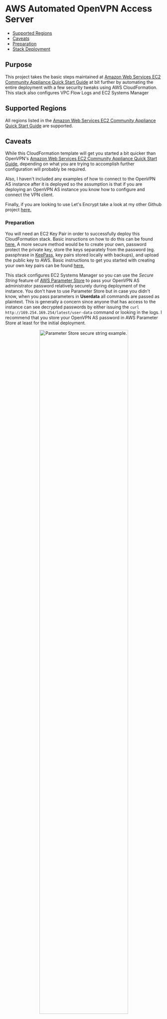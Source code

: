 # AWS Automated OpenVPN Access Server

- [Supported Regions](#supported-regions)
- [Caveats](#caveats)
- [Preparation](#preparation)
- [Stack Deployment](#stack-deployment)

## Purpose

This project takes the basic steps maintained at [Amazon Web Services EC2 Community Appliance Quick Start Guide](https://docs.openvpn.net/how-to-tutorialsguides/virtual-platforms/amazon-ec2-appliance-ami-quick-start-guide/) at bit further by automating the entire deployment with a few security tweaks using AWS CloudFormation. This stack also configures VPC Flow Logs and EC2 Systems Manager

## Supported Regions

All regions listed in the [Amazon Web Services EC2 Community Appliance Quick Start Guide](https://docs.openvpn.net/how-to-tutorialsguides/virtual-platforms/amazon-ec2-appliance-ami-quick-start-guide/) are supported.

## Caveats

While this CloudFormation template will get you started a bit quicker than OpenVPN's [Amazon Web Services EC2 Community Appliance Quick Start Guide](https://docs.openvpn.net/how-to-tutorialsguides/virtual-platforms/amazon-ec2-appliance-ami-quick-start-guide/), depending on what you are trying to accomplish further configuration will probably be required.

Also, I haven't included any examples of how to connect to the OpenVPN AS instance after it is deployed so the assumption is that if you are deploying an OpenVPN AS instance you know how to configure and connect the VPN client.

Finally, if you are looking to use Let's Encrypt take a look at my other Github project [here.](https://github.com/virtualjj/automated-openvpnas-cloudflare-letsencrypt)

### Preparation

You will need an EC2 Key Pair in order to successfully deploy this CloudFormation stack. Basic insructions on how to do this can be found [here.](http://docs.aws.amazon.com/AWSEC2/latest/UserGuide/ec2-key-pairs.html#having-ec2-create-your-key-pair) A more secure method would be to create your own, password protect the private key, store the keys separately from the password (eg. passphrase in [KeePass](http://keepass.info/), key pairs stored locally with backups), and upload the public key to AWS. Basic instructions to get you started with creating your own key pairs can be found [here.](http://docs.aws.amazon.com/AWSEC2/latest/UserGuide/ec2-key-pairs.html#having-ec2-create-your-key-pair)

This stack configures EC2 Systems Manager so you can use the *Secure String* feature of [AWS Parameter Store](http://docs.aws.amazon.com/systems-manager/latest/userguide/systems-manager-paramstore.html) to pass your OpenVPN AS administrator password relatively securely during deployment of the instance. You don't have to use Parameter Store but in case you didn't know, when you pass parameters in **Userdata** all commands are passed as plaintext. This is generally a concern since anyone that has access to the instance can see decrypted passwords by either issuing the `curl http://169.254.169.254/latest/user-data` command or looking in the logs. I recommend that you store your OpenVPN AS password in AWS Parameter Store at least for the initial deployment.

<p align="center">
<img src="https://github.com/virtualjj/automated-openvpnas/blob/master/images/readme/prepstep-000-parameter-store-example.jpg" alt="Parameter Store secure string example." height="75%" width="75%">
</p>

### Stack Deployment

1. Login to your AWS account and select the region that you want to deploy the OpenVPN AS instance. This is very important as its easy to accidentally open tabs in other regions.

<p align="center">
<img src="https://github.com/virtualjj/automated-openvpnas/blob/master/images/readme/deploystep-000-login-region-check.jpg" alt="Make sure in the intended AWS region." height="75%" width="75%">
</p>

2. Click the **Launch Stack** button below to go directly to the CloudFormation service in the selected region of your AWS account.

[![Launch CloudFormation Stack](https://s3.amazonaws.com/cloudformation-examples/cloudformation-launch-stack.png
)](https://console.aws.amazon.com/cloudformation/home?region=us-west-2#/stacks/new?stackName=openvpnas&templateURL=https://s3-us-west-2.amazonaws.com/github-automated-openvpnas/automated-openvpnas.yml)

3. You will now see the **Create Stack** section of CloudFormation. The most important thing to confirm on this screen is the region. Click **Next**.

<p align="center">
<img src="https://github.com/virtualjj/automated-openvpnas/blob/master/images/readme/deploystep-003-region-check-again.jpg" alt="Double-check in the intended AWS region." height="75%" width="75%">
</p>

4. You can stick with the defaults here but try and enter a hostname for the instance. If you plan on accessing the web console using a DNS name and/or using custom TLS certificates (eg. Let's Encrypt) you will need a proper hostname FQDN anyway so this will save you a step in the future.

<p align="center">
<img src="https://github.com/virtualjj/automated-openvpnas/blob/master/images/readme/deploystep-004-enter-fqdn.jpg" alt="Double-check in the intended AWS region." height="75%" width="75%">
</p>

5. The parameters highlighted in red are important so make sure to set them. If you don't select an **EC2 Key Pair** the stack will fail. For **OpenVPN AS Management IP** please specify a source IP (i.e. YOUR IP). If you absolutely want to open this to the world you will need to modify the template directly. For **OpenVPN AS Admin Username** set a unique username and avoid the default. Finally, as mentioned in the **Preparation** section above you have a choice to set a password using the AWS Parameter Store or after logging into the OpenVPN AS web Admin Login screen. Click **Next**.

<p align="center">
<img src="https://github.com/virtualjj/automated-openvpnas/blob/master/images/readme/deploystep-005-basic-setup.jpg" alt="Choose a key pair, source IP, and admin username/password." height="75%" width="75%">
</p>

6. There isn't much to do at the **Options** screen. Feel free to add some custom tags (good practice by the way) otherwise click **Next**.

<p align="center">
<img src="https://github.com/virtualjj/automated-openvpnas/blob/master/images/readme/deploystep-006-options-tags.jpg" alt="Options screen, not much to do here." height="75%" width="75%">
</p>

7. This is the final confirmation screen before launching the stack. You can confirm the parameter settings that you chose. Also note that the stack will rollback on failure so you won't have any orphaned resources if something goes whacky. Make sure to check the acknowledgement check box and click **Create**.

<p align="center">
<img src="https://github.com/virtualjj/automated-openvpnas/blob/master/images/readme/deploystep-007-confirm-before-launch.jpg" alt="Final confirmation before lauching the CloudFormation stack." height="75%" width="75%">
</p>

8. Hopefully nothing borked out and after about 5 minutes you should see a nice green status of **CREATE_COMPLETE**.

<p align="center">
<img src="https://github.com/virtualjj/automated-openvpnas/blob/master/images/readme/deploystep-008-stack-launch-success.jpg" alt="Confirm successful stack launch." height="75%" width="75%">
</p>

9. It will be tempting to try logging into the instance and start doing "stuff". Be patient and wait for the instance status checks to complete. Also, if you try logging into the instance too early you'll break the initial ***ovpn-init --ec2*** script which is responsible for unattended setup.

<p align="center">
<img src="https://github.com/virtualjj/automated-openvpnas/blob/master/images/readme/deploystep-009-not-ready-status.jpg" alt="Confirm successful stack launch." height="75%" width="75%">
</p>

<p align="center">
<img src="https://github.com/virtualjj/automated-openvpnas/blob/master/images/readme/deploystep-009.5-checks-passed.jpg" alt="Confirm successful stack launch." height="75%" width="75%">
</p>


10. Head back to CloudFormation and click on the **Overview** dropdown and select **Outputs**. Click on the hyperlink to have a new tab open that will take you to the OpenVPN AS web admin Login page. Remember that at this point, even though you might have entered a custom hostname parameter you can only access the Admin Login page by IP address since DNS is not configured yet.

<p align="center">
<img src="https://github.com/virtualjj/automated-openvpnas/blob/master/images/readme/deploystep-010-stack-outputs.jpg" alt="Confirm successful stack launch." height="75%" width="75%">
</p>

11. In the example below Chrome will spit out a warning&mdash;this is because the instance is using a self-signed certificate. Go ahead and proceed or whitelist depending on which browser you are using.

<p align="center">
<img src="https://github.com/virtualjj/automated-openvpnas/blob/master/images/readme/deploystep-011-cert-warning.jpg" alt="Confirm successful stack launch." height="75%" width="75%">
</p>

12. Congratulations if you see the **Admin Login** page! Enter the username and either the default password of ***ChangeMePlease*** or the password that you saved in the Parameter Store secure string.

<p align="center">
<img src="https://github.com/virtualjj/automated-openvpnas/blob/master/images/readme/deploystep-012-initial-login.jpg" alt="Confirm successful stack launch." height="75%" width="75%">
</p>

13. Read the EULA and click **Agree** you filthy liar (apologies if you actually do read EULAs).

<p align="center">
<img src="https://github.com/virtualjj/automated-openvpnas/blob/master/images/readme/deploystep-013-accept-eula.jpg" alt="Confirm successful stack launch." height="75%" width="75%">
</p>

14. You now have a fully functional OpenVPN AS server. Have a look around and confirm some of the settings such as the **Server Name**.

<p align="center">
<img src="https://github.com/virtualjj/automated-openvpnas/blob/master/images/readme/deploystep-014-working-openvpnas.jpg" alt="Confirm successful stack launch." height="75%" width="75%">
</p>

15. Not that it matters with a self-signed TLS certificate but notice that only TLS 1.2 is enabled.

<p align="center">
<img src="https://github.com/virtualjj/automated-openvpnas/blob/master/images/readme/deploystep-015-only-tls-1.2-.jpg" alt="Confirm successful stack launch." height="75%" width="75%">
</p>

## LICENSE

This project is licensed under the MIT License - see the [LICENSE.md](LICENSE.md) file for details
